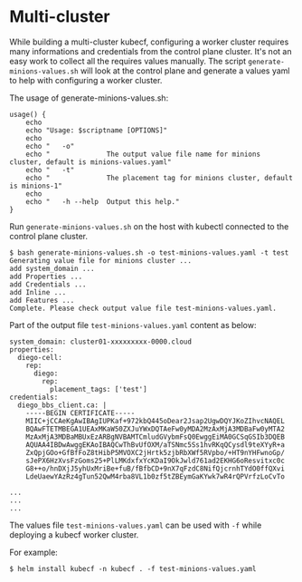 # Multi-cluster

While building a multi-cluster kubecf, configuring a worker cluster requires many informations and credentials from the control plane cluster. It's not an easy work to collect all the requires values manually. The script `generate-minions-values.sh` will look at the control plane and generate a values yaml to help with configuring a worker cluster.

The usage of generate-minions-values.sh:
```
usage() {
    echo
    echo "Usage: $scriptname [OPTIONS]"
    echo
    echo "   -o"
    echo "              The output value file name for minions cluster, default is minions-values.yaml"
    echo "   -t"
    echo "              The placement tag for minions cluster, default is minions-1"
    echo
    echo "   -h --help  Output this help."
}
```

Run `generate-minions-values.sh` on the host with kubectl connected to the control plane cluster.

```
$ bash generate-minions-values.sh -o test-minions-values.yaml -t test
Generating value file for minions cluster ...
add system_domain ...
add Properties ...
add Credentials ...
add Inline ...
add Features ...
Complete. Please check output value file test-minions-values.yaml.
```

Part of the output file `test-minions-values.yaml` content as below:
```
system_domain: cluster01-xxxxxxxxx-0000.cloud
properties:
  diego-cell:
    rep:
      diego:
        rep:
          placement_tags: ['test']
credentials:
  diego_bbs_client.ca: |
    -----BEGIN CERTIFICATE-----
    MIIC+jCCAeKgAwIBAgIUPKaf+972kbQ445oDear2Jsap2UgwDQYJKoZIhvcNAQEL
    BQAwFTETMBEGA1UEAxMKaW50ZXJuYWxDQTAeFw0yMDA2MzAxMjA3MDBaFw0yMTA2
    MzAxMjA3MDBaMBUxEzARBgNVBAMTCmludGVybmFsQ0EwggEiMA0GCSqGSIb3DQEB
    AQUAA4IBDwAwggEKAoIBAQCwThBvUfOXM/aTSNmc5Ss1hvRKqQCysdl9teXYyR+a
    ZxQpjGOo+GfBfFoZ8tHibP5MVOXC2jHrtk5zjbRbXWf5RVpbo/+HT9nYHFwnoGp/
    sJePX6HzXvsFzGoms25+PlLMKdxfxYcKDaI9OkJwld761ad2EKHG6oResvitxc0c
    G8++o/hnDXjJ5yhUxMriBe+fuB/fBfbCD+9nX7qFzdC8NifQjcrnhTYdO0ffQXvi
    LdeUaewYAzRz4gTun52QwM4rba8VL1b0zf5tZBEymGaKYwk7wR4rQPVrfzLoCvTo

...
...
...
```

The values file `test-minions-values.yaml` can be used with `-f` while deploying a kubecf worker cluster.

For example: 
```
$ helm install kubecf -n kubecf . -f test-minions-values.yaml
```